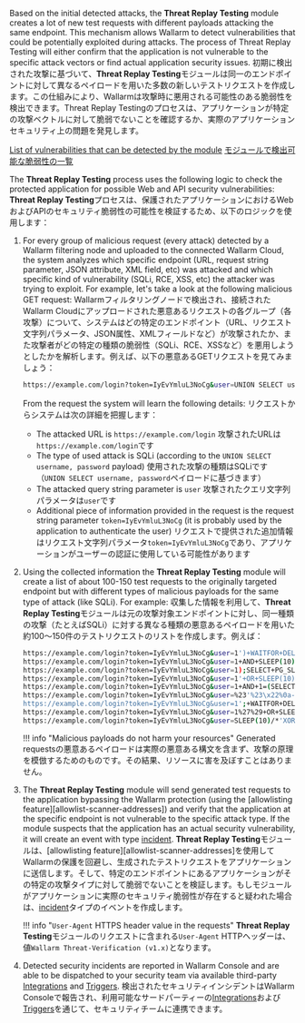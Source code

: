 Based on the initial detected attacks, the **Threat Replay Testing** module creates a lot of new test requests with different payloads attacking the same endpoint. This mechanism allows Wallarm to detect vulnerabilities that could be potentially exploited during attacks. The process of Threat Replay Testing will either confirm that the application is not vulnerable to the specific attack vectors or find actual application security issues.
初期に検出された攻撃に基づいて、**Threat Replay Testing**モジュールは同一のエンドポイントに対して異なるペイロードを用いた多数の新しいテストリクエストを作成します。この仕組みにより、Wallarmは攻撃時に悪用される可能性のある脆弱性を検出できます。Threat Replay Testingのプロセスは、アプリケーションが特定の攻撃ベクトルに対して脆弱でないことを確認するか、実際のアプリケーションセキュリティ上の問題を発見します。

[List of vulnerabilities that can be detected by the module](../attacks-vulns-list.md)
[モジュールで検出可能な脆弱性の一覧](../attacks-vulns-list.md)

The **Threat Replay Testing** process uses the following logic to check the protected application for possible Web and API security vulnerabilities:
**Threat Replay Testing**プロセスは、保護されたアプリケーションにおけるWebおよびAPIのセキュリティ脆弱性の可能性を検証するため、以下のロジックを使用します：

1. For every group of malicious request (every attack) detected by a Wallarm filtering node and uploaded to the connected Wallarm Cloud, the system analyzes which specific endpoint (URL, request string parameter, JSON attribute, XML field, etc) was attacked and which specific kind of vulnerability (SQLi, RCE, XSS, etc) the attacker was trying to exploit. For example, let's take a look at the following malicious GET request:
   Wallarmフィルタリングノードで検出され、接続されたWallarm Cloudにアップロードされた悪意あるリクエストの各グループ（各攻撃）について、システムはどの特定のエンドポイント（URL、リクエスト文字列パラメータ、JSON属性、XMLフィールドなど）が攻撃されたか、また攻撃者がどの特定の種類の脆弱性（SQLi、RCE、XSSなど）を悪用しようとしたかを解析します。例えば、以下の悪意あるGETリクエストを見てみましょう：

    ```bash
    https://example.com/login?token=IyEvYmluL3NoCg&user=UNION SELECT username, password
    ```

    From the request the system will learn the following details:
    リクエストからシステムは次の詳細を把握します：
    
    * The attacked URL is `https://example.com/login`
      攻撃されたURLは`https://example.com/login`です
    * The type of used attack is SQLi (according to the `UNION SELECT username, password` payload)
      使用された攻撃の種類はSQLiです（`UNION SELECT username, password`ペイロードに基づきます）
    * The attacked query string parameter is `user`
      攻撃されたクエリ文字列パラメータは`user`です
    * Additional piece of information provided in the request is the request string parameter `token=IyEvYmluL3NoCg` (it is probably used by the application to authenticate the user)
      リクエストで提供された追加情報はリクエスト文字列パラメータ`token=IyEvYmluL3NoCg`であり、アプリケーションがユーザーの認証に使用している可能性があります

2. Using the collected information the **Threat Replay Testing** module will create a list of about 100-150 test requests to the originally targeted endpoint but with different types of malicious payloads for the same type of attack (like SQLi). For example:
   収集した情報を利用して、**Threat Replay Testing**モジュールは元の攻撃対象エンドポイントに対し、同一種類の攻撃（たとえばSQLi）に対する異なる種類の悪意あるペイロードを用いた約100～150件のテストリクエストのリストを作成します。例えば：

    ```bash
    https://example.com/login?token=IyEvYmluL3NoCg&user=1')+WAITFOR+DELAY+'0 indexpt'+AND+('wlrm'='wlrm
    https://example.com/login?token=IyEvYmluL3NoCg&user=1+AND+SLEEP(10)--+wlrm
    https://example.com/login?token=IyEvYmluL3NoCg&user=1);SELECT+PG_SLEEP(10)--
    https://example.com/login?token=IyEvYmluL3NoCg&user=1'+OR+SLEEP(10)+AND+'wlrm'='wlrm
    https://example.com/login?token=IyEvYmluL3NoCg&user=1+AND+1=(SELECT+1+FROM+PG_SLEEP(10))
    https://example.com/login?token=IyEvYmluL3NoCg&user=%23'%23\x22%0a-sleep(10)%23
    https://example.com/login?token=IyEvYmluL3NoCg&user=1';+WAITFOR+DELAY+'0code:10'--
    https://example.com/login?token=IyEvYmluL3NoCg&user=1%27%29+OR+SLEEP%280%29+AND+%28%27wlrm%27%3D%27wlrm
    https://example.com/login?token=IyEvYmluL3NoCg&user=SLEEP(10)/*'XOR(SLEEP(10))OR'|\x22XOR(SLEEP(10))OR\x22*/
    ```

    !!! info "Malicious payloads do not harm your resources"
        Generated requestsの悪意あるペイロードは実際の悪意ある構文を含まず、攻撃の原理を模倣するためのものです。その結果、リソースに害を及ぼすことはありません。

3. The **Threat Replay Testing** module will send generated test requests to the application bypassing the Wallarm protection (using the [allowlisting feature][allowlist-scanner-addresses]) and verify that the application at the specific endpoint is not vulnerable to the specific attack type. If the module suspects that the application has an actual security vulnerability, it will create an event with type [incident](../user-guides/events/check-attack.md#incidents).
   **Threat Replay Testing**モジュールは、[allowlisting feature][allowlist-scanner-addresses]を使用してWallarmの保護を回避し、生成されたテストリクエストをアプリケーションに送信します。そして、特定のエンドポイントにあるアプリケーションがその特定の攻撃タイプに対して脆弱でないことを検証します。もしモジュールがアプリケーションに実際のセキュリティ脆弱性が存在すると疑われた場合は、[incident](../user-guides/events/check-attack.md#incidents)タイプのイベントを作成します。

    !!! info "`User-Agent` HTTPS header value in the requests"
        **Threat Replay Testing**モジュールのリクエストに含まれる`User-Agent` HTTPヘッダーは、値`Wallarm Threat-Verification (v1.x)`となります。

4. Detected security incidents are reported in Wallarm Console and are able to be dispatched to your security team via available third-party [Integrations](../user-guides/settings/integrations/integrations-intro.md) and [Triggers](../user-guides/triggers/triggers.md).
   検出されたセキュリティインシデントはWallarm Consoleで報告され、利用可能なサードパーティーの[Integrations](../user-guides/settings/integrations/integrations-intro.md)および[Triggers](../user-guides/triggers/triggers.md)を通じて、セキュリティチームに連携できます。
